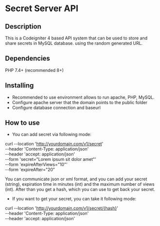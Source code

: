 # Secret Server API

## Description
This is a Codeigniter 4 based API system that can be used to store and share secrets in MySQL database.
using the random generated URL.


## Dependencies
PHP 7.4+ (recommended 8+)

## Installing
* Recommended to use environment allows to run apache, PHP, MySQL.
* Configure apache server that the domain points to the public folder
* Configure database connection and baseurl

## How to use
* You can add secret via following mode:

curl --location 'http://yourdomain.com/v1/secret' \
--header 'Content-Type: application/json' \
--header 'accept: application/json' \
--form 'secret="Lorem ipsum sit dolor amet"' \
--form 'expireAfterViews="10"' \
--form 'expireAfter="20"

 You can communicate json or xml format, and you can add your secret (string), expiration time in minutes (int) and the maximum number of views (int). After than you get a hash, which you can use to get back your secret.

* If you want to get your secret, you can take it following mode:

curl --location 'http://yourdomain.com/v1/secret/{hash}' \
--header 'Content-Type: application/json' \
--header 'accept: application/json'
